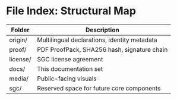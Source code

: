 # File Index: Structural Map

| Folder | Description |
|--------|-------------|
| origin/ | Multilingual declarations, identity metadata |
| proof/  | PDF ProofPack, SHA256 hash, signature chain |
| license/ | SGC license agreement |
| docs/ | This documentation set |
| media/ | Public-facing visuals |
| sgc/ | Reserved space for future core components |
